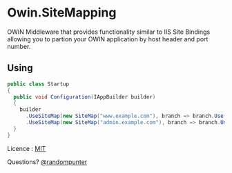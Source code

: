 Owin.SiteMapping
===================

OWIN Middleware that provides functionality similar to IIS Site Bindings allowing you to partion your OWIN application by host header and port number.

Using
-

```csharp
public class Startup
{
  public void Configuration(IAppBuilder builder)
  {
    builder
      .UseSiteMap(new SiteMap("www.example.com"), branch => branch.Use(...))
      .UseSiteMap(new SiteMap("admin.example.com"), branch => branch.Use(...));
  }
}
```

Licence : [MIT]

Questions? [@randompunter]

  [MIT]: http://opensource.org/licenses/MIT
  [@randompunter]: http://twitter.com/randompunter
